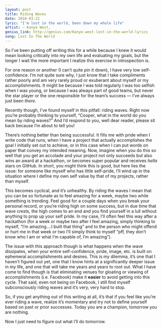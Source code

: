 ```yaml
--- 
layout: post 
title: Riding Waves
date: 2016-03-21 
lyric: "I'm lost in the world, been down my whole life"
artist: — Kanye West,
genius_link: http://genius.com/Kanye-west-lost-in-the-world-lyrics
song: Lost In The World
---
```

So I’ve been putting off writing this for a while because I knew it would mean looking critically into my own life and evaluating my goals, but the longer I wait the more important I realize this exercise in introspection is.

For one reason or another (I can’t quite pin it down), I have very low self-confidence. I’m not quite sure why, I just know that I take compliments rather poorly and am very rarely proud or exuberant about myself or my accomplishments. It might be because I was told regularly I was too selfish when I was young, or because I was always part of good teams, but never the star player or the one responsible for the team’s success — I’ve always just been *there*.

Recently though, I’ve found myself in this pitfall: riding waves. Right now you’re probably thinking to yourself, “Cooper, what in the world do you mean by riding waves?” And I’d respond to you, well dear reader, please sit back because I’m about to tell you!

There’s nothing better than being successful. It fills me with pride when I write code that runs, when I have a project that actually accomplishes the goal I initially set out to achieve, or in this case when I can put words on paper that convey my intended meaning. Now, imagine when you do this so well that you get an accolade and your project not only succeeds but also wins an award at a hackathon, or becomes super popular and receives *hella* stars on GitHub. In short, you might think this is good, but here lies the issue: for someone like myself who has little self-pride, I’ll wind up in the situation where I define my own self value by that of my projects, rather than myself.

This becomes cyclical, and it’s unhealthy. By riding the waves I mean that you can be so fortunate as to feel amazing for a week, maybe two while something is trending. Feel good for a couple days when you break your personal record, or you’re riding high on some success, but in due time that wave crests, the high comes to an end and you find yourself in a lull without anything to prop up your self pride. In my case, I’ll often feel this way after a hackathon (for a week or maybe two after I feel amazing, simply thinking to myself, “I’m amazing....I built that thing” and to the person who might offend or hurt me in that week or two I’ll simply think to myself “pff, they don’t know who I am or what I’m capable of, I’m amazing”).

The issue with this approach though is what happens when the wave dissipates, when your entire self-confidence, pride, image, etc. is built on ephemeral accomplishments and desires. This is my dilemma, it’s one that I haven’t figured out yet, one that I know hints at a significantly deeper issue in my life, and one that will take me years and years to root out. What I have come to find though is that eliminating venues for gloating or viewing of accomplishments (i.e. Facebook) make it <b>easier</b> to avoid getting into this cycle. That said, even not being on Facebook, I still find myself subconsciously riding waves and it’s very, very hard to stop.

So, if you get anything out of this writing at all, it’s that if you feel like you’re ever riding a wave, realize it’s momentary and try not to define yourself based on past or prior successes. Today you are a champion, tomorrow you are nothing.

Now I just need to figure out what I’ll do tomorrow.
